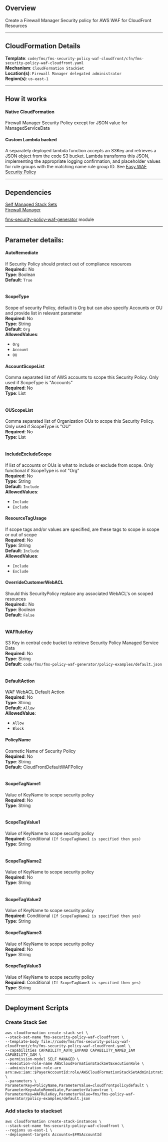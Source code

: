 ## Overview
Create a Firewall Manager Security policy for AWS WAF for CloudFront Resources

_____

## CloudFormation Details
__Template__: `code/fms/fms-security-policy-waf-cloudfront/cfn/fms-security-policy-waf-cloudfront.yaml`  
__Mechanism__: `CloudFormation StackSet`    
__Location(s)__: `Firewall Manager delegated administrator`  
__Region(s)__: `us-east-1`

_____
## How it works

#### Native CloudFormation
Firewall Manager Security Policy except for JSON value for ManagedServiceData


#### Custom Lambda backed
A separately deployed lambda function accepts an S3Key and retrieves a JSON object from the code S3 bucket.  Lambda transforms this JSON, implementing the appropriate logging confirmation, and placeholder values for rule groups with the matching name rule group ID.  See [Easy WAF Security Policy](../../easy_waf_security_policy.md)

_____

## Dependencies

[Self Managed Stack Sets](../../prerequisites.md)  
[Firewall Manager](../../prerequisites.md)  

[fms-security-policy-waf-generator](../../fms/fms-security-policy-waf-generator/readme.md) module

_____

## Parameter details:

#### AutoRemediate
If Security Policy should protect out of compliance resources  
__Required:__: No  
__Type__: Boolean  
__Default__: `True`  
&nbsp;  
#### ScopeType
Scope of security Policy, default is Org but can also specify Accounts or OU and provide list in relevant parameter  
__Required__: No  
__Type__: String  
__Default__: `Org`  
__AllowedValues__:  
* `Org`  
* `Account`  
* `OU`  

#### AccountScopeList
Comma separated list of AWS accounts to scope this Security Policy.  Only used if ScopeType is "Accounts"  
__Required__: No  
__Type__: List<String>  
&nbsp;  
#### OUScopeList
Comma separated list of Organization OUs to scope this Security Policy.  Only used if ScopeType is "OU"  
__Required__: No  
__Type__: List<String>  
&nbsp;  
#### IncludeExcludeScope
If list of accounts or OUs is what to include or exclude from scope.  Only functional if ScopeType is not "Org"  
__Required__: No  
__Type__: String  
__Default__: `Include`  
__AllowedValues__:  
* `Include`  
* `Exclude`  

#### ResourceTagUsage
If scope tags and/or values are specified, are these tags to scope in scope or out of scope  
__Required__: No  
__Type__: String  
__Default__: `Include`  
__AllowedValues__:  
* `Include`  
* `Exclude`  

#### OverrideCustomerWebACL
Should this SecurityPolicy replace any associated WebACL's on scoped resources  
__Required:__: No  
__Type__: Boolean  
__Default__: `False`  
&nbsp;  
#### WAFRuleKey
S3 Key in central code bucket to retrieve Security Policy Managed Service Data  
__Required__: No  
__Type__: String  
__Default__: `code/fms/fms-policy-waf-generator/policy-examples/default.json`  
&nbsp;  
#### DefaultAction
WAF WebACL Default Action  
__Required__: No  
__Type__: String  
__Default__: `Allow`  
__AllowedValue__:
* `Allow`  
* `Block`  

#### PolicyName  
Cosmetic Name of Security Policy  
__Required__: No  
__Type__: String  
__Default__: CloudFrontDefaultWAFPolicy  
&nbsp;  
#### ScopeTagName1
Value of KeyName to scope security policy  
__Required__: No  
__Type__: String  
&nbsp;  
#### ScopeTagValue1
Value of KeyName to scope security policy  
__Required__: Conditional `(If ScopeTagName1 is specified then yes)`  
__Type__: String  
&nbsp;  
#### ScopeTagName2
Value of KeyName to scope security policy  
__Required__: No  
__Type__: String  
&nbsp;  
#### ScopeTagValue2
Value of KeyName to scope security policy  
__Required__: Conditional ``(If ScopeTagName2 is specified then yes)``  
__Type__: String
&nbsp;  
#### ScopeTagName3
Value of KeyName to scope security policy  
__Required__: No  
__Type__: String
&nbsp;  
#### ScopeTagValue3
Value of KeyName to scope security policy  
__Required__: Conditional `(If ScopeTagName3 is specified then yes)`  
__Type__: String

_____

## Deployment Scripts
### Create Stack Set
```
aws cloudformation create-stack-set \
--stack-set-name fms-security-policy-waf-cloudfront \
--template-body file://code/fms/fms-security-policy-waf-cloudfront/cfn/fms-security-policy-waf-cloudfront.yaml \
--capabilities CAPABILITY_AUTO_EXPAND CAPABILITY_NAMED_IAM CAPABILITY_IAM \
--permission-model SELF_MANAGED \
--execution-role-name AWSCloudFormationStackSetExecutionRole \
--administration-role-arn arn:aws:iam::$PayerAccountId:role/AWSCloudFormationStackSetAdministrationRole \
--parameters \
ParameterKey=PolicyName,ParameterValue=cloudfrontpolicydefault \
ParameterKey=AutoRemediate,ParameterValue=true \
ParameterKey=WAFRuleKey,ParameterValue=fms/fms-policy-waf-generator/policy-examples/default.json
```

### Add stacks to stackset
```
aws cloudformation create-stack-instances \
--stack-set-name fms-security-policy-waf-cloudfront \
--regions us-east-1 \
--deployment-targets Accounts=$FMSAccountId
```
